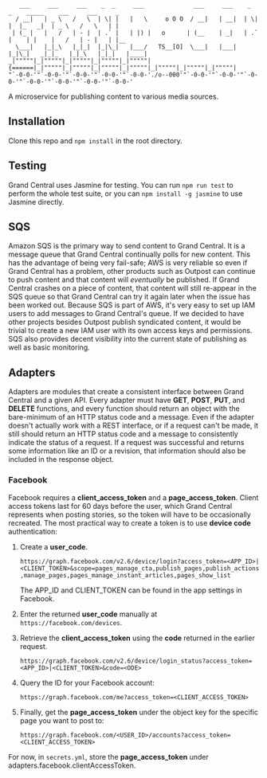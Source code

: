 ```
   ___     ___     ___    _  _     ___              ___     ___    _  _    _____    ___     ___     _     
  / __|   | _ \   /   \  | \| |   |   \     o O O  / __|   | __|  | \| |  |_   _|  | _ \   /   \   | |    
 | (_ |   |   /   | - |  | .` |   | |) |   o      | (__    | _|   | .` |    | |    |   /   | - |   | |__  
  \___|   |_|_\   |_|_|  |_|\_|   |___/   TS__[O]  \___|   |___|  |_|\_|   _|_|_   |_|_\   |_|_|   |____| 
_|"""""|_|"""""|_|"""""|_|"""""|_|"""""| {======|_|"""""|_|"""""|_|"""""|_|"""""|_|"""""|_|"""""|_|"""""| 
"`-0-0-'"`-0-0-'"`-0-0-'"`-0-0-'"`-0-0-'./o--000'"`-0-0-'"`-0-0-'"`-0-0-'"`-0-0-'"`-0-0-'"`-0-0-'"`-0-0-' 
```
A microservice for publishing content to various media sources.

## Installation

Clone this repo and `npm install` in the root directory.

## Testing

Grand Central uses Jasmine for testing.  You can run `npm run test` to perform the whole test suite, or you can `npm install -g jasmine` to use Jasmine directly.

## SQS

Amazon SQS is the primary way to send content to Grand Central.  It is a message queue that Grand Central continually polls for new content.  This has the advantage of being very fail-safe; AWS is very reliable so even if Grand Central has a problem, other products such as Outpost can continue to push content and that content will *eventually* be published.  If Grand Central crashes on a piece of content, that content will still re-appear in the SQS queue so that Grand Central can try it again later when the issue has been worked out.  Because SQS is part of AWS, it's very easy to set up IAM users to add messages to Grand Central's queue.  If we decided to have other projects besides Outpost publish syndicated content, it would be trivial to create a new IAM user with its own access keys and permissions.  SQS also provides decent visibility into the current state of publishing as well as basic monitoring.

## Adapters

Adapters are modules that create a consistent interface between Grand Central and a given API.  Every adapter must have **GET**, **POST**, **PUT**, and **DELETE** functions, and every function should return an object with the bare-minimum of an HTTP status code and a message.  Even if the adapter doesn't actually work with a REST interface, or if a request can't be made, it still should return an HTTP status code and a message to consistently indicate the status of a request.  If a request was successful and returns some information like an ID or a revision, that information should also be included in the response object.

### Facebook

Facebook requires a **client_access_token** and a **page_access_token**.  Client access tokens last for 60 days before the user, which Grand Central represents when posting stories, so the token will have to be occasionally recreated.  The most practical way to create a token is to use **device code** authentication:

1. Create a **user_code**.   

   `https://graph.facebook.com/v2.6/device/login?access_token=<APP_ID>|<CLIENT_TOKEN>&scope=pages_manage_cta,publish_pages,publish_actions,manage_pages,pages_manage_instant_articles,pages_show_list`   

   The APP_ID and CLIENT_TOKEN can be found in the app settings in Facebook.

2. Enter the returned **user_code** manually at `https://facebook.com/devices`.

3. Retrieve the **client_access_token** using the **code** returned in the earlier request.

   `https://graph.facebook.com/v2.6/device/login_status?access_token=<APP_ID>|<CLIENT_TOKEN>&code=<ODE>`

4. Query the ID for your Facebook account:

   `https://graph.facebook.com/me?access_token=<CLIENT_ACCESS_TOKEN>`

5. Finally, get the **page_access_token** under the object key for the specific page you want to post to:

   `https://graph.facebook.com/<USER_ID>/accounts?access_token=<CLIENT_ACCESS_TOKEN>`

For now, in `secrets.yml`, store the **page_access_token** under adapters.facebook.clientAccessToken.